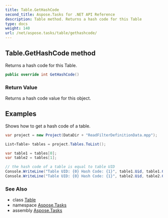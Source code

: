 ```yaml
---
title: Table.GetHashCode
second_title: Aspose.Tasks for .NET API Reference
description: Table method. Returns a hash code for this Table
type: docs
weight: 140
url: /net/aspose.tasks/table/gethashcode/
---
```

## Table.GetHashCode method

Returns a hash code for this Table.

```csharp
public override int GetHashCode()
```

### Return Value

Returns a hash code value for this object.

## Examples

Shows how to get a hash code of a table.

```csharp
var project = new Project(DataDir + "ReadFilterDefinitionData.mpp");

List<Table> tables = project.Tables.ToList();

var table1 = tables[0];
var table2 = tables[1];

// the hash code of a table is equal to table UID 
Console.WriteLine("Table UID: {0} Hash Code: {1}", table1.Uid, table1.GetHashCode());
Console.WriteLine("Table UID: {0} Hash Code: {1}", table2.Uid, table2.GetHashCode());
```

### See Also

* class [Table](../)
* namespace [Aspose.Tasks](../../table/)
* assembly [Aspose.Tasks](../../../)


